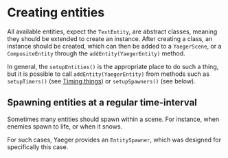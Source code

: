 # Creating entities

All available entities, expect the `TextEntity`, are abstract classes, meaning
they should be extended to create an instance. After creating a class, an
instance should be created, which can then be added to a `YaegerScene`, or a
`CompositeEntity` through the `addEntity(YaegerEntity)` method.

In general, the `setupEntities()` is the appropriate place to do such a
thing, but it is possible to call `addEntity(YaegerEntity)` from methods such
as `setupTimers()` (see [Timing things](timing-things.md)) or `setupSpawners()`
(see below).

## Spawning entities at a regular time-interval

Sometimes many entities should spawn within a scene. For instance, when enemies
spawn to life, or when it snows.

For such cases, Yaeger provides an `EntitySpawner`, which was designed for
specifically this case.
